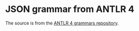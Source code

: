 # JSON grammar from ANTLR 4

The source is from the [ANTLR 4 grammars repository](https://github.com/antlr/grammars-v4/tree/af3d5f7397685bfead506defe96643d3971abbbd/json).
